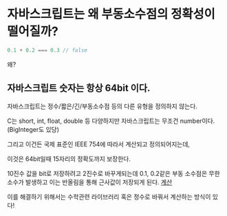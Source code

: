 # 자바스크립트는 왜 부동소수점의 정확성이 떨어질까?



```js
0.1 + 0.2 === 0.3 // false
```



왜?



## 자바스크립트 숫자는 항상 64bit 이다.

자바스크립트는 정수/짧은/긴/부동소수점 등의 다른 유형을 정의하지 않는다.

C는 short, int, float, double 등 다양하지만 자바스크립트는 무조건 number이다. (BigInteger도 있당)



그리고 이건든 국제 표준인 IEEE 754에 따라서 계산되고 정의되어지는데,

이것은 64bit일때 15자리의 정확도까지 보장한다.



10진수 값을 bit로 저장하려고 2진수로 바꾸게되는데 0.1, 0.2같은 부동 소수점은 무한 소수가 발생하고 이는 반올림을 통해 근사값이 저장되게 된다. [계산](https://medium.com/@syalot005006/자바스크립트의-실수-계산-오류-a72ec3326b50)



이를 해결하기 위해서는 수학관련 라이브러리 혹은 정수로 바꿔서 계산하는 방식이 있다!

